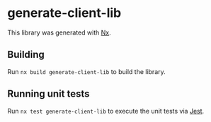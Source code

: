 # generate-client-lib

This library was generated with [Nx](https://nx.dev).

## Building

Run `nx build generate-client-lib` to build the library.

## Running unit tests

Run `nx test generate-client-lib` to execute the unit tests via [Jest](https://jestjs.io).
